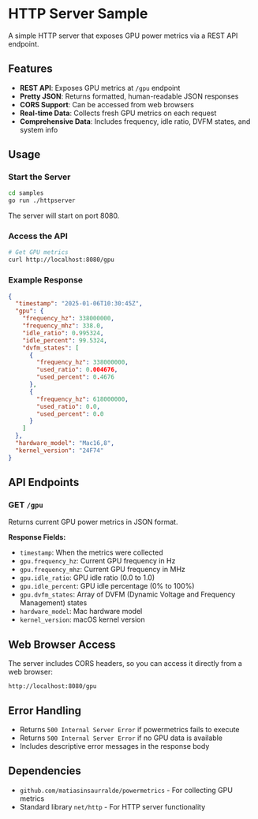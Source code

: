 # HTTP Server Sample

A simple HTTP server that exposes GPU power metrics via a REST API endpoint.

## Features

- **REST API**: Exposes GPU metrics at `/gpu` endpoint
- **Pretty JSON**: Returns formatted, human-readable JSON responses
- **CORS Support**: Can be accessed from web browsers
- **Real-time Data**: Collects fresh GPU metrics on each request
- **Comprehensive Data**: Includes frequency, idle ratio, DVFM states, and system info

## Usage

### Start the Server

```bash
cd samples
go run ./httpserver
```

The server will start on port 8080.

### Access the API

```bash
# Get GPU metrics
curl http://localhost:8080/gpu
```

### Example Response

```json
{
  "timestamp": "2025-01-06T10:30:45Z",
  "gpu": {
    "frequency_hz": 338000000,
    "frequency_mhz": 338.0,
    "idle_ratio": 0.995324,
    "idle_percent": 99.5324,
    "dvfm_states": [
      {
        "frequency_hz": 338000000,
        "used_ratio": 0.004676,
        "used_percent": 0.4676
      },
      {
        "frequency_hz": 618000000,
        "used_ratio": 0.0,
        "used_percent": 0.0
      }
    ]
  },
  "hardware_model": "Mac16,8",
  "kernel_version": "24F74"
}
```

## API Endpoints

### GET `/gpu`

Returns current GPU power metrics in JSON format.

**Response Fields:**
- `timestamp`: When the metrics were collected
- `gpu.frequency_hz`: Current GPU frequency in Hz
- `gpu.frequency_mhz`: Current GPU frequency in MHz
- `gpu.idle_ratio`: GPU idle ratio (0.0 to 1.0)
- `gpu.idle_percent`: GPU idle percentage (0% to 100%)
- `gpu.dvfm_states`: Array of DVFM (Dynamic Voltage and Frequency Management) states
- `hardware_model`: Mac hardware model
- `kernel_version`: macOS kernel version

## Web Browser Access

The server includes CORS headers, so you can access it directly from a web browser:

```
http://localhost:8080/gpu
```

## Error Handling

- Returns `500 Internal Server Error` if powermetrics fails to execute
- Returns `500 Internal Server Error` if no GPU data is available
- Includes descriptive error messages in the response body

## Dependencies

- `github.com/matiasinsaurralde/powermetrics` - For collecting GPU metrics
- Standard library `net/http` - For HTTP server functionality 